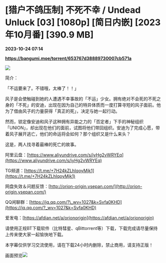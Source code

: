 # [猎户不鸽压制] 不死不幸 / Undead Unluck [03] [1080p] [简日内嵌] [2023年10月番] [390.9 MB]

**2023-10-24 07:14**

**https://bangumi.moe/torrent/653767d38889730007cb571a**

![](https://s3.bmp.ovh/imgs/2023/10/10/3378fc0d13f179df.jpg)

简介：

「不运要来了。不错哦，太棒了！！」

风子是会使触碰到她的人遭遇不幸事故的「不运」少女。拥有绝对不会死的不死之身的「不死」的安迪，出现在因为自己的特异体质而一度打算寻短的风子面前。他为了借由风子的力量获得「真正的死」，决定与她一起行动。

然而，锁定像安迪和风子这种拥有异能之力的「否定者」下手的神秘组织「UNION」，却出现在他们的面前，试图将他们带回组织。安迪为了完成心愿，带着风子展开逃亡，他们的命运将会如何？那个组织又是什么来头？

这是，两人找寻着最棒的死亡的故事。

阿里云盘：[https://www.aliyundrive.com/s/iyHg2vWRYEq](https://www.aliyundrive.com/s/iyHg2vWRYEq)

TG频道：[https://t.me/+7H24kZLhIqoyMjk1](https://t.me/+7H24kZLhIqoyMjk1)

网盘失效＆问题反馈：[http://orion-origin.ysepan.com/](http://orion-origin.ysepan.com/)

QQ闲聊群：[https://jq.qq.com/?\_wv=1027&k=Svfa0KHD](https://jq.qq.com/?_wv=1027&k=Svfa0KHD)

爱发电：[https://afdian.net/a/orionorigin](https://afdian.net/a/orionorigin)

请使用正规BT下载软件（比特彗星、qBittorrent等）下载，下载完成请尽量保持上传来使大家一起愉快地下载。

本字幕仅供学习交流使用，请在下载24小时内删除，禁止商用，请支持正版！

画面预览![](https://s3.bmp.ovh/imgs/2023/10/24/9eeb16c91c86843a.png)